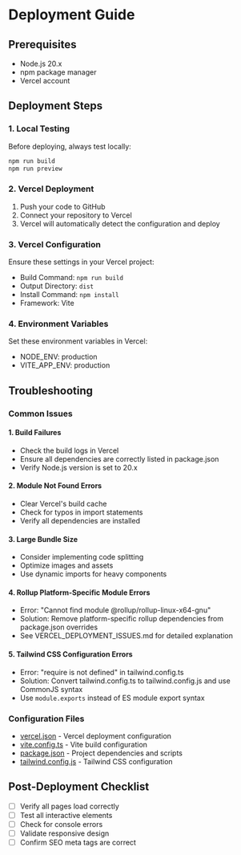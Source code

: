 # Deployment Guide

## Prerequisites
- Node.js 20.x
- npm package manager
- Vercel account

## Deployment Steps

### 1. Local Testing
Before deploying, always test locally:
```bash
npm run build
npm run preview
```

### 2. Vercel Deployment
1. Push your code to GitHub
2. Connect your repository to Vercel
3. Vercel will automatically detect the configuration and deploy

### 3. Vercel Configuration
Ensure these settings in your Vercel project:
- Build Command: `npm run build`
- Output Directory: `dist`
- Install Command: `npm install`
- Framework: Vite

### 4. Environment Variables
Set these environment variables in Vercel:
- NODE_ENV: production
- VITE_APP_ENV: production

## Troubleshooting

### Common Issues

#### 1. Build Failures
- Check the build logs in Vercel
- Ensure all dependencies are correctly listed in package.json
- Verify Node.js version is set to 20.x

#### 2. Module Not Found Errors
- Clear Vercel's build cache
- Check for typos in import statements
- Verify all dependencies are installed

#### 3. Large Bundle Size
- Consider implementing code splitting
- Optimize images and assets
- Use dynamic imports for heavy components

#### 4. Rollup Platform-Specific Module Errors
- Error: "Cannot find module @rollup/rollup-linux-x64-gnu"
- Solution: Remove platform-specific rollup dependencies from package.json overrides
- See VERCEL_DEPLOYMENT_ISSUES.md for detailed explanation

#### 5. Tailwind CSS Configuration Errors
- Error: "require is not defined" in tailwind.config.ts
- Solution: Convert tailwind.config.ts to tailwind.config.js and use CommonJS syntax
- Use `module.exports` instead of ES module export syntax

### Configuration Files
- [vercel.json](file:///c:/Users/lalit/OneDrive/Desktop/porfile/Profile-Portfolio/vercel.json) - Vercel deployment configuration
- [vite.config.ts](file:///c:/Users/lalit/OneDrive/Desktop/porfile/Profile-Portfolio/vite.config.ts) - Vite build configuration
- [package.json](file:///c:/Users/lalit/OneDrive/Desktop/porfile/Profile-Portfolio/package.json) - Project dependencies and scripts
- [tailwind.config.js](file:///c:/Users/lalit/OneDrive/Desktop/porfile/Profile-Portfolio/tailwind.config.js) - Tailwind CSS configuration

## Post-Deployment Checklist
- [ ] Verify all pages load correctly
- [ ] Test all interactive elements
- [ ] Check for console errors
- [ ] Validate responsive design
- [ ] Confirm SEO meta tags are correct